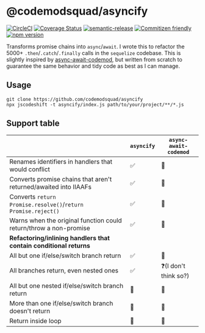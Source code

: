 # @codemodsquad/asyncify

[![CircleCI](https://circleci.com/gh/codemodsquad/asyncify.svg?style=svg)](https://circleci.com/gh/codemodsquad/asyncify)
[![Coverage Status](https://codecov.io/gh/codemodsquad/asyncify/branch/master/graph/badge.svg)](https://codecov.io/gh/codemodsquad/asyncify)
[![semantic-release](https://img.shields.io/badge/%20%20%F0%9F%93%A6%F0%9F%9A%80-semantic--release-e10079.svg)](https://github.com/semantic-release/semantic-release)
[![Commitizen friendly](https://img.shields.io/badge/commitizen-friendly-brightgreen.svg)](http://commitizen.github.io/cz-cli/)
[![npm version](https://badge.fury.io/js/%40codemodsquad%2Fasyncify.svg)](https://badge.fury.io/js/%40codemodsquad%2Fasyncify)

Transforms promise chains into `async`/`await`. I wrote this to refactor the 5000+ `.then`/`.catch`/`.finally` calls in the
`sequelize` codebase. This is slightly inspired by [async-await-codemod](https://github.com/sgilroy/async-await-codemod),
but written from scratch to guarantee the same behavior and tidy code as best as I can manage.

## Usage

```
git clone https://github.com/codemodsquad/asyncify
npx jscodeshift -t asyncify/index.js path/to/your/project/**/*.js
```

## Support table

|                                                                    | `asyncify` | `async-await-codemod` |
| ------------------------------------------------------------------ | ---------- | --------------------- |
| Renames identifiers in handlers that would conflict                | ✅         | 🚫                    |
| Converts promise chains that aren't returned/awaited into IIAAFs   | ✅         | 🚫                    |
| Converts `return Promise.resolve()`/`return Promise.reject()`      | ✅         | 🚫                    |
| Warns when the original function could return/throw a non-promise  | ✅         | 🚫                    |
| **Refactoring/inlining handlers that contain conditional returns** |            |                       |
| All but one if/else/switch branch return                           | ✅         | 🚫                    |
| All branches return, even nested ones                              | ✅         | ❓(I don't think so?) |
| All but one nested if/else/switch branch return                    | 🚫         | 🚫                    |
| More than one if/else/switch branch doesn't return                 | 🚫         | 🚫                    |
| Return inside loop                                                 | 🚫         | 🚫                    |
